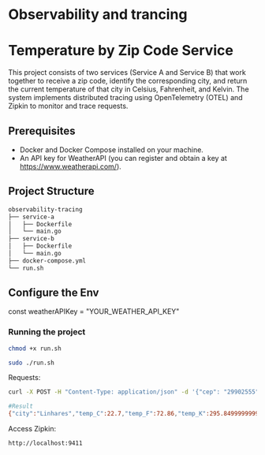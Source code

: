 # Observability and trancing

# Temperature by Zip Code Service

This project consists of two services (Service A and Service B) that work together to receive a zip code, identify the corresponding city, and return the current temperature of that city in Celsius, Fahrenheit, and Kelvin. The system implements distributed tracing using OpenTelemetry (OTEL) and Zipkin to monitor and trace requests.

## Prerequisites

- Docker and Docker Compose installed on your machine.
- An API key for WeatherAPI (you can register and obtain a key at https://www.weatherapi.com/).

## Project Structure

```markdown
observability-tracing
├── service-a
│   ├── Dockerfile
│   └── main.go
├── service-b
│   ├── Dockerfile
│   └── main.go
├── docker-compose.yml
└── run.sh
```

## Configure the Env

const weatherAPIKey = "YOUR_WEATHER_API_KEY"

### Running the project

```bash
chmod +x run.sh
```

```bash
sudo ./run.sh
```

Requests:


```bash
curl -X POST -H "Content-Type: application/json" -d '{"cep": "29902555"}' http://localhost:8080/cep\ 
```

```bash
#Result
{"city":"Linhares","temp_C":22.7,"temp_F":72.86,"temp_K":295.84999999999997}
```

Access Zipkin:

```bash
http://localhost:9411
```

